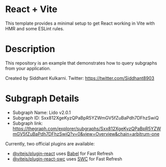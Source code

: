 # React + Vite

This template provides a minimal setup to get React working in Vite with HMR and some ESLint rules.

# Description

This repository is an example that demonstrates how to query subgraphs from your application.

Created by Siddhant Kulkarni.
Twitter: https://twitter.com/Siddhant8903

# Subgraph Details

- Subgraph Name: Lido v2.0.1
- Subgraph ID: Sxx812XgeKyzQPaBpR5YZWmGV5fZuBaPdh7DFhzSwiQ
- Subgraph link: https://thegraph.com/explorer/subgraphs/Sxx812XgeKyzQPaBpR5YZWmGV5fZuBaPdh7DFhzSwiQ?v=0&view=Overview&chain=arbitrum-one

Currently, two official plugins are available:

- [@vitejs/plugin-react](https://github.com/vitejs/vite-plugin-react/blob/main/packages/plugin-react/README.md) uses [Babel](https://babeljs.io/) for Fast Refresh
- [@vitejs/plugin-react-swc](https://github.com/vitejs/vite-plugin-react-swc) uses [SWC](https://swc.rs/) for Fast Refresh
